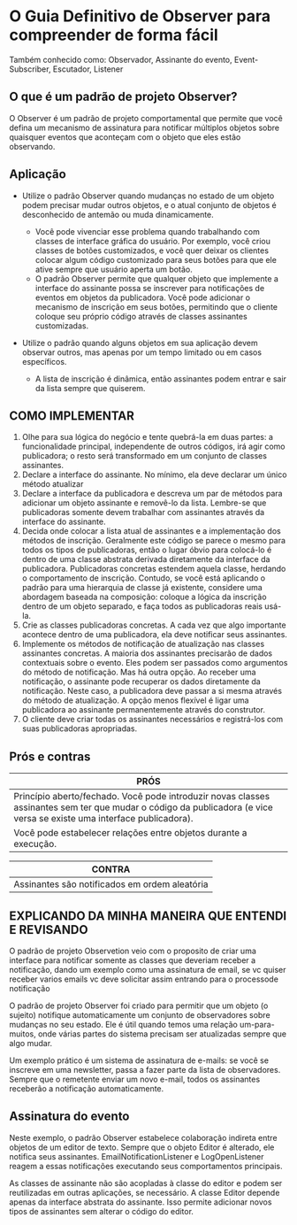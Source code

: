 # O Guia Definitivo de Observer para compreender de forma fácil

Também conhecido como: Observador, Assinante do evento, Event-Subscriber, Escutador, Listener

## O que é um padrão de projeto Observer?

O Observer é um padrão de projeto comportamental que permite que você defina um mecanismo de assinatura para notificar
múltiplos objetos sobre quaisquer eventos que aconteçam com o objeto que eles estão observando.

## Aplicação

* Utilize o padrão Observer quando mudanças no estado de um objeto podem precisar mudar outros objetos, e o atual
  conjunto de objetos é desconhecido de antemão ou muda dinamicamente.
    * Você pode vivenciar esse problema quando trabalhando com classes de interface gráfica do usuário. Por exemplo,
      você criou classes de botões customizados, e você quer deixar os clientes colocar algum código customizado para
      seus botões para que ele ative sempre que usuário aperta um botão.
    * O padrão Observer permite que qualquer objeto que implemente a interface do assinante possa se inscrever para
      notificações de eventos em objetos da publicadora. Você pode adicionar o mecanismo de inscrição em seus botões,
      permitindo que o cliente coloque seu próprio código através de classes assinantes customizadas.


* Utilize o padrão quando alguns objetos em sua aplicação devem observar outros, mas apenas por um tempo limitado ou em
  casos específicos.
    * A lista de inscrição é dinâmica, então assinantes podem entrar e sair da lista sempre que quiserem.

## COMO IMPLEMENTAR

1. Olhe para sua lógica do negócio e tente quebrá-la em duas partes: a funcionalidade principal, independente de outros
   códigos, irá agir como publicadora; o resto será transformado em um conjunto de classes assinantes.
2. Declare a interface do assinante. No mínimo, ela deve declarar um único método atualizar
3. Declare a interface da publicadora e descreva um par de métodos para adicionar um objeto assinante e removê-lo da
   lista. Lembre-se que publicadoras somente devem trabalhar com assinantes através da interface do assinante.
4. Decida onde colocar a lista atual de assinantes e a implementação dos métodos de inscrição. Geralmente este código se
   parece o mesmo para todos os tipos de publicadoras, então o lugar óbvio para colocá-lo é dentro de uma classe
   abstrata derivada diretamente da interface da publicadora. Publicadoras concretas estendem aquela classe, herdando o
   comportamento de inscrição.
   Contudo, se você está aplicando o padrão para uma hierarquia de classe já existente, considere uma abordagem baseada
   na composição: coloque a lógica da inscrição dentro de um objeto separado, e faça todos as publicadoras reais usá-la.
5. Crie as classes publicadoras concretas. A cada vez que algo importante acontece dentro de uma publicadora, ela deve
   notificar seus assinantes.
6. Implemente os métodos de notificação de atualização nas classes assinantes concretas. A maioria dos assinantes
   precisarão de dados contextuais sobre o evento. Eles podem ser passados como argumentos do método de notificação.
   Mas há outra opção. Ao receber uma notificação, o assinante pode recuperar os dados diretamente da notificação. Neste
   caso, a publicadora deve passar a si mesma através do método de atualização. A opção menos flexível é ligar uma
   publicadora ao assinante permanentemente através do construtor.
7. O cliente deve criar todas os assinantes necessários e registrá-los com suas publicadoras apropriadas.

## Prós e contras

| PRÓS                                                                                                                                                                  | 
|-----------------------------------------------------------------------------------------------------------------------------------------------------------------------|
| Princípio aberto/fechado. Você pode introduzir novas classes assinantes sem ter que mudar o código da publicadora (e vice versa se existe uma interface publicadora). |
| Você pode estabelecer relações entre objetos durante a execução.                                                                                                      |

| CONTRA                                        | 
|-----------------------------------------------|
| Assinantes são notificados em ordem aleatória |

## EXPLICANDO DA MINHA MANEIRA QUE ENTENDI E REVISANDO

O padrão de projeto Observetion veio com o proposito de criar uma interface para notificar somente as classes que
deveriam receber a notificação, dando um exemplo como uma assinatura de email, se vc quiser receber varios emails vc
deve solicitar assim entrando para o processode notificação

O padrão de projeto Observer foi criado para permitir que um objeto (o sujeito) notifique automaticamente um conjunto de
observadores sobre mudanças no seu estado. Ele é útil quando temos uma relação um-para-muitos, onde várias partes do
sistema precisam ser atualizadas sempre que algo mudar.

Um exemplo prático é um sistema de assinatura de e-mails: se você se inscreve em uma newsletter, passa a fazer parte da
lista de observadores. Sempre que o remetente enviar um novo e-mail, todos os assinantes receberão a notificação
automaticamente.

## Assinatura do evento

Neste exemplo, o padrão Observer estabelece colaboração indireta entre objetos de um editor de texto. Sempre que o
objeto Editor é alterado, ele notifica seus assinantes. EmailNotificationListener e LogOpenListener reagem a essas
notificações executando seus comportamentos principais.

As classes de assinante não são acopladas à classe do editor e podem ser reutilizadas em outras aplicações, se
necessário. A classe Editor depende apenas da interface abstrata do assinante. Isso permite adicionar novos tipos de
assinantes sem alterar o código do editor.

